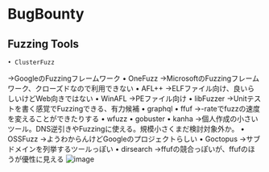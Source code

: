 # BugBounty

## Fuzzing Tools

	• ClusterFuzz
→GoogleのFuzzingフレームワーク
	• OneFuzz
→MicrosoftのFuzzingフレームワーク、クローズドなので利用できない
	• AFL++
→ELFファイル向け、良いらしいけどWeb向きではない
	• WinAFL
→PEファイル向け
	• libFuzzer
→Unitテストを書く感覚でFuzzingできる、有力候補
	• graphql
	• ffuf
→-rateでfuzzの速度を変えることができたりする
	• wfuzz
	• gobuster
	• kanha
→個人作成の小さいツール。DNS逆引きやFuzzingに使える。規模小さくまだ検討対象外か。
	• OSSFuzz
→ようわからんけどGoogleのプロジェクトらしい
	• Goctopus
→サブドメインを列挙するツールっぽい
	• dirsearch
→ffufの競合っぽいが、ffufのほうが優性に見える
![image](https://github.com/cyber-mamba/red-teaming/assets/96987448/9e603eb0-ff74-4b78-a231-900a8f9a0546)

